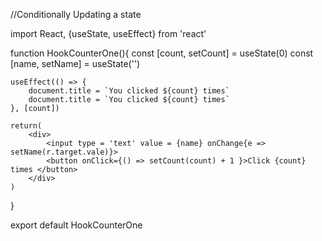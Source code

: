 //Conditionally Updating a state


import React, {useState, useEffect} from 'react'

function HookCounterOne(){
    const [count, setCount] = useState(0)
    const [name, setName] = useState('')

    useEffect(() => {
        document.title = `You clicked ${count} times`
        document.title = `You clicked ${count} times`
    }, [count])

    return(
        <div>
            <input type = 'text' value = {name} onChange{e => setName(r.target.vale)}>
            <button onClick={() => setCount(count) + 1 }>Click {count} times </button>
        </div>
    )
}

export default HookCounterOne